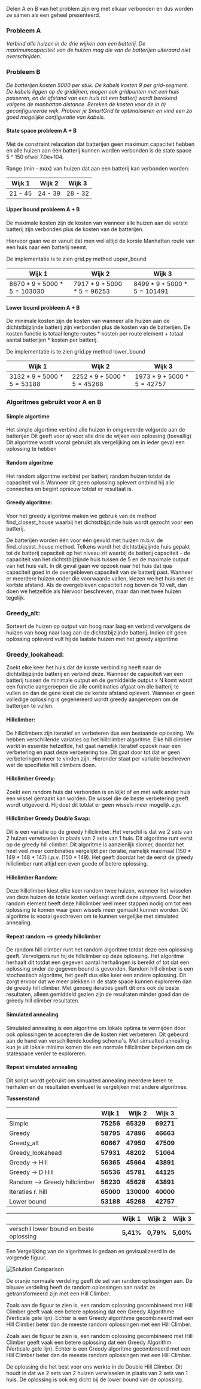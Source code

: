 <!-- # SmartGrid December 2018
Philip Oosterholt
Mohamed Baioumy
Thomas Hoedeman -->

Delen A en B van het problem zijn erg met elkaar verbonden en dus worden ze samen als een geheel presenteerd.

### Probleem A

*Verbind alle huizen in de drie wijken aan een batterij. De maximumcapaciteit van de huizen mag die van de batterijen uiteraard niet overschrijden.*

### Probleem B

*De batterijen kosten 5000 per stuk. De kabels kosten 9 per grid-segment. De kabels liggen op de gridlijnen, mogen ook gridpunten met een huis passeren, en de afstand van een huis tot een batterij wordt berekend volgens de manhattan distance. Bereken de kosten voor de in a) geconfigureerde wijk. Probeer je SmartGrid te optimaliseren en vind een zo goed mogelijke configuratie van kabels.*



#### State space probleem A + B

Met de constraint relaxation dat batterijen geen maximum capaciteit hebben en alle huizen aan één batterij kunnen worden verbonden is de state space 5 ^ 150 ofwel 7.0e+104.

Range (min - max) van huizen dat aan een batterij kan verbonden worden:

| Wijk 1  | Wijk 2  | Wijk 3  |
| ------- | ------- | ------- |
| 21 - 45 | 24 - 39 | 28 - 32 |

#### Upper bound probleem A + B

De maximale kosten zijn de kosten van wanneer alle huizen aan de verste batterij zijn verbonden plus de kosten van de batterijen.

Hiervoor gaan we er vanuit dat men wel altijd de korste Manhattan route van een huis naar een batterij neemt.

De implementatie is te zien grid.py method upper_bound

| Wijk 1                         | Wijk 2                        | Wijk 3                         |
| ------------------------------ | ----------------------------- | ------------------------------ |
| $8670 * 9 + 5000 * 5 = 103030$ | $7917 * 9 + 5000 * 5 = 96253$ | $8499 * 9 + 5000 * 5 = 101491$ |



#### Lower bound probleem A + B

De minimale kosten zijn de kosten van wanneer alle huizen aan de dichtstbijzijnde batterij zijn verbonden plus de kosten van de batterijen. De kosten functie is totaal lengte routes * kosten per route element + totaal aantal batterijen * kosten per batterij.

De implementatie is te zien grid.py method lower_bound

| Wijk 1                        | Wijk 2                        | Wijk 3                        |
| ----------------------------- | ----------------------------- | ----------------------------- |
| $3132 * 9 + 5000 * 5 = 53188$ | $2252 * 9 + 5000 * 5 = 45268$ | $1973 * 9 + 5000 * 5 = 42757$ |



### Algoritmes gebruikt voor A en B

#### Simple algortime

Het simple algortime verbind alle huizen in omgekeerde volgorde aan de batterijen
Dit geeft voor a) voor alle drie de wijken een oplossing (toevallig)
Dit algoritme wordt vooral gebruikt als vergelijking om in ieder geval een oplossing te hebben

#### Random algoritme

Het random algoritme verbind per batterij random huizen totdat de capaciteit vol is
Wanneer dit geen oplossing oplevert ontbind hij alle connecties en begint opnieuw totdat er resultaat is.

#### Greedy algoritme:

Voor het greedy algoritme maken we gebruik van de method find_closest_house waarbij het dichtstbijzijnde huis wordt gezocht voor een batterij.

De batterijen worden één voor één gevuld met huizen m.b.v. de find_closest_house method. Telkens wordt het dichtstbijzijnde huis gepakt tot de batterij capaciteit op het niveau zit waarbij de batterij capaciteit - de capaciteit van het dichtstbijzijnde huis tussen de 5 en de maximale output van het huis valt. In dit geval gaan we opzoek naar het huis dat qua capaciteit goed in de overgebleven capaciteit van de batterij past. Wanneer er meerdere huizen onder die voorwaarde vallen, kiezen we het huis met de kortste afstand. Als de overgebleven capaciteit nog boven de 10 valt, dan doen we hetzelfde als hiervoor beschreven, maar dan met twee huizen tegelijk.

### Greedy_alt:
Sorteert de huizen op output van hoog naar laag en verbind vervolgens de huizen van hoog naar laag aan de dichtstbijzijnde batterij. Indien dit geen oplossing opleverd vult hij de laatste huizen met het greedy algoritme

### Greedy_lookahead:
Zoekt elke keer het huis dat de korste verbinding heeft naar de dichtstbijzijnde batterij en verbind deze. Wanneer de capaciteit van een batterij tussen de minimale output en de gemiddelde output x N komt wordt een functie aangeroepen die alle combinaties afgaat om die batterij te vullen en dan de gene kiest die de korste afstand oplevert.
Wanneer er geen volledige oplossing is gegenereerd wordt greedy aangeroepen om de batterijen te vullen.

#### Hillclimber:

De hillclimbers zijn iteratief en verbeteren dus een bestaande oplossing. We hebben verschillende variaties op het hillclimber algoritme. Elke hill climber werkt in essentie hetzelfde, het gaat namelijk iteratief opzoek naar een verbetering en past deze verbetering toe. Dit gaat door tot dat er geen verbeteringen meer te vinden zijn. Hieronder staat per variatie beschreven wat de specifieke hill climbers doen.

#### Hillclimber Greedy:
Zoekt een random huis dat verbonden is en kijkt of en met welk ander huis een wissel gemaakt kan worden. De wissel die de beste verbetering geeft wordt uitgevoerd. Hij doet dit totdat er geen wissels meer mogelijk zijn.  

#### Hillclimber Greedy Double Swap:

Dit is een variatie op de greedy hillclimber. Het verschil is dat we 2 sets van 2 huizen verwisselen in plaats van 2 sets van 1 huis. Dit algoritme runt eerst op de greedy hill climber. Dit algoritme is aanzienlijk slomer, doordat het heel veel meer combinaties vergelijkt per iteratie, namelijk maximaal (150 * 149 * 148 * 147) i.p.v. (150 * 149). Het geeft doordat het de eerst de greedy hillclimber runt altijd een even goede of betere oplossing.

#### Hillclimber Random:

Deze hillclimber kiest elke keer random twee huizen, wanneer het wisselen van deze huizen de totale kosten verlaagt wordt deze uitgevoerd. Door het random element heeft deze hillclimber veel meer stappen nodig om tot een oplossing te komen waar geen wissels meer gemaakt kunnen worden. Dit algoritme is vooral geschreven om te kunnen vergelijke met simulated annealing.

#### Repeat random --> greedy hillclimber

De random hill climber runt het random algoritme totdat deze een oplossing geeft. Vervolgens run hij de hillclimber op deze oplossing.
Het algoritme herhaalt dit totdat een gegeven aantal herhalingen is bereikt of tot dat een oplossing onder de gegeven bound is gevonden. Random hill climber is een stochastisch algoritme, het geeft dus elke keer een andere oplossing. Dit zorgt ervoor dat we meer plekken in de state space kunnen exploreren dan de greedy hill climber. Met genoeg iteraties geeft dit ons ook de beste resultaten, alleen gemiddeld gezien zijn de resultaten minder goed dan de greedy hill climber resultaten.


#### Simulated annealing

Simulated annealing is een algoritme om lokale optima te vermijden door ook oplossingen te accepteren die de kosten niet verbeteren. Dit gebeurd aan de hand van verschillende koeling schema's. Met simualted annealing kun je uit lokale minima komen die een normale hillclimber beperken om de statespace verder te exploreren.

#### Repeat simulated annealing
Dit script wordt gebruikt om simualted annealing meerdere keren te herhalen en de resultaten eventueel te vergelijken met andere algoritmes.

**Tussenstand**

|                    | Wijk 1    | Wijk 2    | Wijk 3     |
| ------------------ | --------- | --------- | ---------- |
| Simple             | **75256** | **65329** | **69271**  |
| Greedy             | **58795** | **47896** | **46663**  |
| Greedy_alt         | **60667** | **47950** | **47509**  |
| Greedy_lookahead   | **57931** | **48202** | **51064**  |
| Greedy -> Hill     | **56365** | **45664** | **43891**  |
| Greedy -> D Hill   | **56536** | **45781** | **44125**  |
| Random --> Greedy hillclimber | **56230** | **45628** | **43891**  |
| Iteraties r. hill  | **65000** | **130000**| **40000**  |
| Lower bound        | **53188** | **45268** | **42757**  |

|                                         | Wijk 1    | Wijk 2    | Wijk 3     |
| --------------------------------------- | --------- | --------- | ---------- |
|verschil lower bound en beste oplossing  | **5,41%** | **0,79%** | **5,00%**    |



Een Vergelijking van de algoritmes is gedaan en gevisualizeerd in de volgende figuur.

![Solution Comparison](https://github.com/ThomasHoed/Heuristieken/blob/master/Documentation/Pictures/Solutions_comparison.png)

De oranje normaale verdeling geeft de set van random oplossingen aan. De blauwe verdeling heeft de random oplossingen aan nadat ze getransformeerd zijn met een Hill Climber.


Zoals aan de figuur te zien is, een random oplossing gecombineerd met Hill Climber geeft vaak een betere oplossing dat een Greedy Algorithme (Verticale gele lijn). Echter is een Greedy algorithme gecombineerd met een Hill Climber beter dan de meeste random oplossingen met een Hill Climber.

Zoals aan de figuur te zien is, een random oplossing gecombineerd met Hill Climber geeft vaak een betere oplossing dat een Greedy Algorithm (Verticale gele lijn). Echter is een Greedy algoritme gecombineerd met een Hill Climber beter dan de meeste random oplossingen met een Hill Climber.



De oplossing die het best voor ons werkte in de Double Hill Climber. Dit houdt in dat we 2 sets van 2 huizen verwisselen in plaats van 2 sets van 1 huis. De oplossing is ook erg dicht bij de lower bound van de oplossing.
